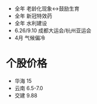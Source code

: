 * 全年 老龄化现象<->鼓励生育
* 全年 新冠特效药
* 全年 水利建设
* 6.26/9.10   成都大运会/杭州亚运会
* 4月  气候偏冷


# 个股价格
* 华海 15
* 云南 6.5-7.0
* 交建 9.88